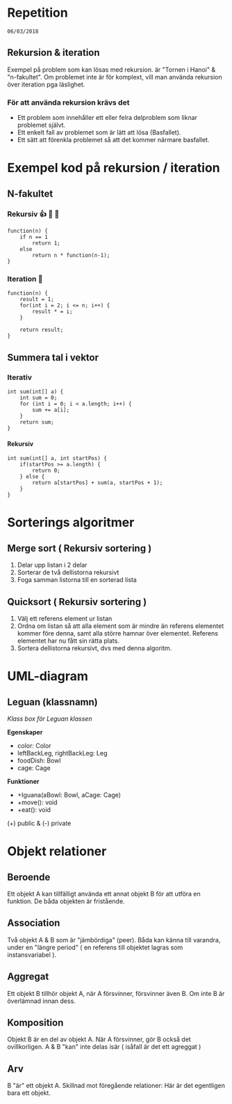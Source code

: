# Repetition
`06/03/2018`
## Rekursion & iteration
Exempel på problem som kan lösas med rekursion. är "Tornen i Hanoi" & "n-fakultet". Om problemet inte är för komplext, vill man använda rekursion över iteration pga läslighet.

### För att använda rekursion krävs det
* Ett problem som innehåller ett eller felra delproblem som liknar problemet självt.
* Ett enkelt fall av problemet som är lätt att lösa (Basfallet).
* Ett sätt att förenkla problemet så att det kommer närmare basfallet.

# Exempel kod på rekursion / iteration
## N-fakultet

### Rekursiv :+1: :wave: :poop:
    function(n) {
        if n == 1
            return 1;
        else
            return n * function(n-1);
    }

### Iteration :tada:
    function(n) {
        result = 1;
        for(int i = 2; i <= n; i++) {
            result * = i;
        }

        return result;
    }

## Summera tal i vektor

### Iterativ
    int sum(int[] a) {
        int sum = 0;
        for (int i = 0; i < a.length; i++) {
            sum += a[i];
        }
        return sum;
    }

#### Rekursiv
    int sum(int[] a, int startPos) {
        if(startPos >= a.length) {
            return 0;
        } else {
            return a[startPos] + sum(a, startPos + 1);
        }
    }

# Sorterings algoritmer

## Merge sort ( Rekursiv sortering )
1. Delar upp listan i 2 delar
2. Sorterar de två dellistorna rekursivt
3. Foga samman listorna till en sorterad lista

## Quicksort ( Rekursiv sortering )
1. Välj ett referens element ur listan
2. Ordna om listan så att alla element som är mindre än referens elementet kommer före denna, samt alla större hamnar över elementet. Referens elementet har nu fått sin rätta plats.
3. Sortera dellistorna rekursivt, dvs med denna algoritm.

# UML-diagram
## Leguan (klassnamn)
_Klass box för Leguan klassen_

__Egenskaper__
* color: Color
* leftBackLeg, rightBackLeg: Leg
* foodDish: Bowl
* cage: Cage

__Funktioner__
*  +Iguana(aBowl: Bowl, aCage: Cage)
*  +move(): void
*  +eat(): void

(+) public & (-) private

# Objekt relationer

## Beroende
Ett objekt A kan tillfälligt använda ett annat objekt B för att utföra en funktion. De båda objekten är fristående.

## Association
Två objekt A & B som är "jämbördiga" (peer). Båda kan känna till varandra, under en "längre period" ( en referens till objektet lagras som instansvariabel ).

## Aggregat
Ett objekt B tillhör objekt A, när A försvinner, försvinner även B. Om inte B är överlämnad innan dess.

## Komposition
Objekt B är en del av objekt A. När A försvinner, gör B också det ovillkorligen. A & B "kan" inte delas isär ( isåfall är det ett agreggat )

## Arv
B "är" ett objekt A. Skillnad mot föregående relationer: Här är det egentligen bara ett objekt.
